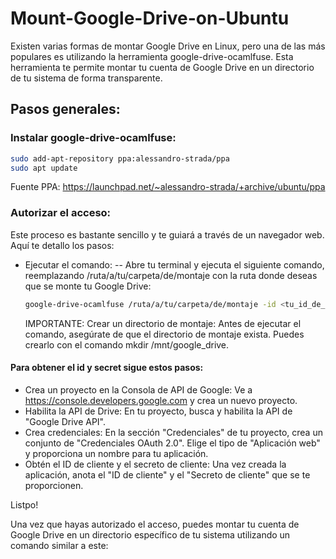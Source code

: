# Mount-Google-Drive-on-Ubuntu
Existen varias formas de montar Google Drive en Linux, pero una de las más populares es utilizando la herramienta google-drive-ocamlfuse. Esta herramienta te permite montar tu cuenta de Google Drive en un directorio de tu sistema de forma transparente.

## Pasos generales:


### Instalar google-drive-ocamlfuse:

```bash
sudo add-apt-repository ppa:alessandro-strada/ppa
sudo apt update
```
Fuente PPA: https://launchpad.net/~alessandro-strada/+archive/ubuntu/ppa

### Autorizar el acceso:

Este proceso es bastante sencillo y te guiará a través de un navegador web. Aquí te detallo los pasos:
- Ejecutar el comando:
-- Abre tu terminal y ejecuta el siguiente comando, reemplazando /ruta/a/tu/carpeta/de/montaje con la ruta donde deseas que se monte tu Google Drive:
  ```bash
  google-drive-ocamlfuse /ruta/a/tu/carpeta/de/montaje -id <tu_id_de_cliente> -secret <tu_secreto_de_cliente>
  ```

  IMPORTANTE: Crear un directorio de montaje: Antes de ejecutar el comando, asegúrate de que el directorio de montaje exista. Puedes crearlo con el comando mkdir /mnt/google_drive.

#### Para obtener el id y secret sigue estos pasos:

- Crea un proyecto en la Consola de API de Google:
  Ve a https://console.developers.google.com y crea un nuevo proyecto.
- Habilita la API de Drive:
  En tu proyecto, busca y habilita la API de "Google Drive API".
- Crea credenciales:
  En la sección "Credenciales" de tu proyecto, crea un conjunto de "Credenciales OAuth 2.0". Elige el tipo de "Aplicación web" y proporciona un nombre para tu aplicación.
- Obtén el ID de cliente y el secreto de cliente:
  Una vez creada la aplicación, anota el "ID de cliente" y el "Secreto de cliente" que se te proporcionen.

Listpo!

Una vez que hayas autorizado el acceso, puedes montar tu cuenta de Google Drive en un directorio específico de tu sistema utilizando un comando similar a este:
